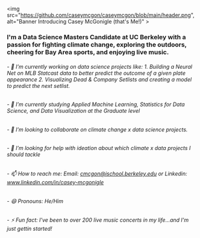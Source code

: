 <img src="https://github.com/caseymcgon/caseymcgon/blob/main/header.png", alt="Banner Introducing Casey McGonigle (that's Me!)" >

### I'm a Data Science Masters Candidate at UC Berkeley with a passion for fighting climate change, exploring the outdoors, cheering for Bay Area sports, and enjoying live music.

###### - 🔭 I’m currently working on data science projects like: 1. Building a Neural Net on MLB Statcast data to better predict the outcome of a given plate appearance 2. Visualizing Dead & Company Setlists and creating a model to predict the next setlist.
###### - 🌱 I’m currently studying Applied Machine Learning, Statistics for Data Science, and Data Visualization at the Graduate level
###### - 👯 I’m looking to collaborate on climate change x data science projects.
###### - 🤔 I’m looking for help with ideation about which climate x data projects I should tackle
###### - 📫 How to reach me: Email: cmcgon@ischool.berkeley.edu or Linkedin: www.linkedin.com/in/casey-mcgonigle
###### - 😄 Pronouns: He/Him
###### - ⚡ Fun fact: I've been to over 200 live music concerts in my life...and I'm just gettin started!

<!--
- 💬 Ask me about ...
-->
